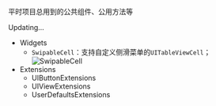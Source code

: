 平时项目总用到的公共组件、公用方法等

Updating...

* Widgets
  * `SwipableCell`：支持自定义侧滑菜单的`UITableViewCell`；
  ![SwipableCell](http://static.runoob.com/images/runoob-logo.png)
* Extensions
  * UIButtonExtensions
  * UIViewExtensions
  * UserDefaultsExtensions 
